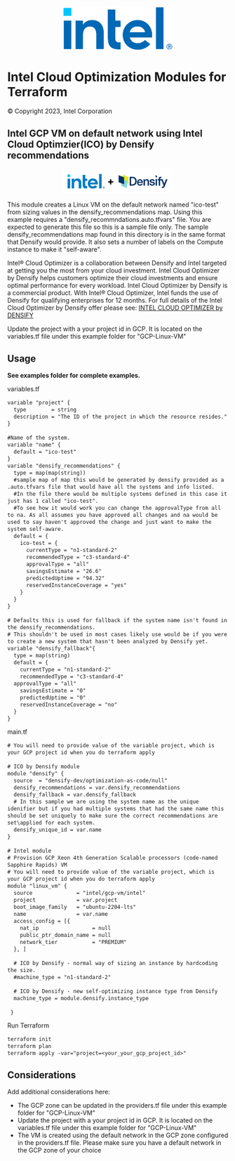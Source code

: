 <p align="center">
  <img src="https://github.com/intel/terraform-intel-gcp-vm/blob/main/images/logo-classicblue-800px.png?raw=true" alt="Intel Logo" width="250"/>
</p>

# Intel Cloud Optimization Modules for Terraform

© Copyright 2023, Intel Corporation

## Intel GCP VM on default network using Intel Cloud Optimzier(ICO) by Densify recommendations
 
<p align="center">
  <img src="https://github.com/intel/terraform-intel-gcp-vm/blob/main/images/azure-vm-ico.png?raw=true" alt="Intel + Densify Logo" width="250"/>
</p>


This module creates a Linux VM on the default network named "ico-test" from sizing values in the densify_recommendations map. 
Using this example requires a "densify_recommndations.auto.tfvars" file. You are expected to generate this file so this is a sample file only. 
The sample densify_recommendations map found in this directory is in the same format that Densify would provide. 
It also sets a number of labels on the Compute instance to make it "self-aware".

Intel® Cloud Optimizer is a collaboration between Densify and Intel targeted at getting you the most from your cloud investment. 
Intel Cloud Optimizer by Densify helps customers optimize their cloud investments and ensure optimal performance for every workload.
Intel Cloud Optimizer by Densify is a commercial product. With Intel® Cloud Optimizer, Intel funds the use of Densify for qualifying enterprises for 12 months. For full details of the Intel Cloud Optimizer by Densify offer please see: [INTEL CLOUD OPTIMIZER by DENSIFY](https://www.densify.com/product/intel/)

Update the project with a your project id in GCP. It is located on the variables.tf file under this example folder for "GCP-Linux-VM"

## Usage

**See examples folder for complete examples.**

variables.tf

```hcl
variable "project" {
  type        = string
  description = "The ID of the project in which the resource resides."
}

#Name of the system.
variable "name" {
  default = "ico-test"
}
variable "densify_recommendations" {
  type = map(map(string))
  #sample map of map this would be generated by densify provided as a .auto.tfvars file that would have all the systems and info listed. 
  #In the file there would be multiple systems defined in this case it just has 1 called "ico-test". 
  #To see how it would work you can change the approvalType from all to na. As all assumes you have approved all changes and na would be used to say haven't approved the change and just want to make the system self-aware. 
  default = { 
    ico-test = {
      currentType = "n1-standard-2"
      recommendedType = "c3-standard-4"
      approvalType = "all"
      savingsEstimate = "26.6"
      predictedUptime = "94.32"
      reservedInstanceCoverage = "yes"
    }
  }
}

# Defaults this is used for fallback if the system name isn't found in the densify_recommendations. 
# This shouldn't be used in most cases likely use would be if you were to create a new system that hasn't been analyzed by Densify yet.
variable "densify_fallback"{
  type = map(string)
  default = {
	currentType = "n1-standard-2"
	recommendedType = "c3-standard-4"
  approvalType = "all"
	savingsEstimate = "0"
	predictedUptime = "0"
	reservedInstanceCoverage = "no"
  }
}

```

main.tf
```hcl
# You will need to provide value of the variable project, which is your GCP project id when you do terraform apply

# ICO by Densify module
module "densify" {
  source  = "densify-dev/optimization-as-code/null"
  densify_recommendations = var.densify_recommendations
  densify_fallback = var.densify_fallback
  # In this sample we are using the system name as the unique idenifier but if you had multiple systems that had the same name this should be set uniquely to make sure the correct recommendations are set\applied for each system.
  densify_unique_id = var.name
}

# Intel module
# Provision GCP Xeon 4th Generation Scalable processors (code-named Sapphire Rapids) VM
# You will need to provide value of the variable project, which is your GCP project id when you do terraform apply
module "linux_vm" {
  source              = "intel/gcp-vm/intel"
  project             = var.project
  boot_image_family   = "ubuntu-2204-lts"
  name                = var.name
  access_config = [{
    nat_ip                 = null
    public_ptr_domain_name = null
    network_tier           = "PREMIUM"
  }, ]

  # ICO by Densify - normal way of sizing an instance by hardcoding the size.
  #machine_type = "n1-standard-2"

  # ICO by Densify - new self-optimizing instance type from Densify
  machine_type = module.densify.instance_type
  
 }
```



Run Terraform

```hcl
terraform init  
terraform plan
terraform apply -var="project=<your_your_gcp_project_id>" 
```

## Considerations
Add additional considerations here:
- The GCP zone can be updated in the providers.tf file under this example folder for "GCP-Linux-VM"
- Update the project with a your project id in GCP. It is located on the variables.tf file under this example folder for "GCP-Linux-VM"
- The VM is created using the default network in the GCP zone configured in the providers.tf file. Please make sure you have a default network in the GCP zone
of your choice
